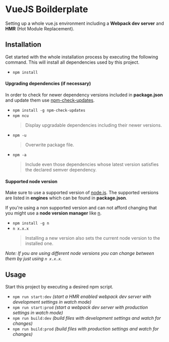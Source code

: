 # VueJS Boilderplate
Setting up a whole vue.js environment including a __Webpack dev server__ and __HMR__ (Hot Module Replacement).

## Installation
Get started with the whole installation process by executing the following command. This will install all dependencies
used by this project.
- ```npm install```

#### Upgrading dependencies (if necessary)
In order to check for newer dependency versions included in __package.json__ and update them use
[npm-check-updates](https://github.com/tjunnone/npm-check-updates).

- ```npm install -g npm-check-updates```
- ```npm ncu```
  > Display upgradable dependencies including their newer versions.
- ```npm -u```
  >  Overwrite package file.
- ```npm -a```
  >  Include even those dependencies whose latest version satisfies the declared semver dependency.

#### Supported node version
Make sure to use a supported version of [node.js](https://nodejs.org/en/). The supported versions are listed in
__engines__ which can be found in __package.json__.

If you're using a non supported version and can not afford changing that you might use a __node version manager__
like [n](https://github.com/tj/n).
- ```npm install -g n```
- ```n x.x.x```
  > Installing a new version also sets the current node version to the installed one.

_Note: If you are using different node versions you can change between them by just using ```n x.x.x```._

## Usage
Start this project by executing a desired npm script.

- ```npm run start:dev``` _(start a HMR enabled webpack dev server with development settings in watch mode)_
- ```npm run start:prod``` _(start a webpack dev server with production settings in watch mode)_
- ```npm run build:dev``` _(build files with development settings and watch for changes)_
- ```npm run build:prod``` _(build files with production settings and watch for changes)_